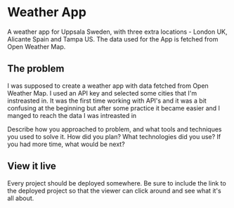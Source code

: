 # Weather App
A weather app for Uppsala Sweden, with three extra locations - London UK, Alicante Spain and Tampa US. The data used for the App is fetched from Open Weather Map.

## The problem
I was supposed to create a weather app with data fetched from Open Weather Map. I used an API key and selected some cities that I'm instreasted in. It was the first time working with API's and it was a bit confusing at the beginning but after some practice it became easier and I manged to reach the data I was intreasted in


Describe how you approached to problem, and what tools and techniques you used to solve it. How did you plan? What technologies did you use? If you had more time, what would be next?

## View it live

Every project should be deployed somewhere. Be sure to include the link to the deployed project so that the viewer can click around and see what it's all about.
